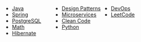 <!-- - ☕ [Java](./java/tutorials.md) 
- 🌱 [Spring](./spring/tutorials.md)
- 🐘 [PostgreSQL](./postgresql/tutorials.md)
- 📐 [Math](./math/tutorials.md)
- 🏛️ [Hibernate](./hibernate/tutorials.md)
 -->


<!-- | ☕ [Java](./java/tutorials.md) | 🌱 [Spring](./spring/tutorials.md) | 🐘 [PostgreSQL](./postgresql/tutorials.md) | 🏛️ [Hibernate](./hibernate/tutorials.md) | ☁️ [AWS](./aws/tutorials.md) | 🧵 [Apache Kafka](./kafka/tutorials.md) |🎨 [Design Patterns](./design-patterns/tutorials.md)|
|:-------------------------------|:-------------------------------------|:--------------------------------------------|:------------------------------------------|:-------------------------------|:------------------------------------------|:------------------------------------------|
 🐍 [**Python**](./python/tutorials.md) | 🧠 [**Algorithms**](./algorithms/tutorials.md) | 🗂️ [**Data Structures**](./data-structures/tutorials.md) |   |   ||| 


<!-- {:target="_blank" rel="noopener"} -->


<!-- Inline: \( f(x) = x^2 \)

Block:
$$
\int_0^2 x^2 \, dx
$$ -->

<div>
  <ul style="display:inline-block; vertical-align:top; margin-right:2em;">
    <li><a href="/java/tutorials.html">Java</a></li>
    <li><a href="/spring/tutorials.html">Spring</a></li>
    <li><a href="/postgresql/tutorials.html">PostgreSQL</a></li>
    <li><a href="/math/tutorials.html">Math</a></li>
    <li><a href="/hibernate/tutorials.html">Hibernate</a></li>
  </ul>

  <ul style="display:inline-block; vertical-align:top;">
    <li><a href="/design_patterns/tutorials.html">Design Patterns</a></li>
    <li><a href="/microservices/tutorials.html">Microservices</a></li>
    <li><a href="/clean_code/tutorials.html">Clean Code</a></li>
    <li><a href="/python/tutorials.html">Python</a></li>
  </ul>

  <ul style="display:inline-block; vertical-align:top;">
    <li><a href="/devops/tutorials.html">DevOps</a></li>  
    <li><a href="/leetcode/tutorials.html">LeetCode</a></li>  
  </ul>
</div>

<!-- ```mermaid
classDiagram
    CaffeineBeverage <|-- Tea
    CaffeineBeverage <|-- Coffee

    class CaffeineBeverage {
        +prepareRecipe()
        -boilWater()
        #brew()
        -pourInCup()
        #addCondiments()
    }
    class Tea {
        +brew()
        +addCondiments()
    }
    class Coffee {
        +brew()
        +addCondiments()
    }

``` -->